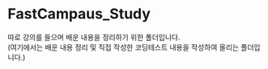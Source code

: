 # FastCampaus_Study

따로 강의를 들으며 배운 내용을 정리하기 위한 폴더입니다.<br/>
(여기에서는 배운 내용 정리 및 직접 작성한 코딩테스트 내용을 작성하여 올리는 폴더입니다.)<br/>
